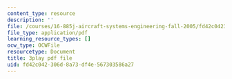 ```yaml
---
content_type: resource
description: ''
file: /courses/16-885j-aircraft-systems-engineering-fall-2005/fd42c042306d8a73df4e567303586a27_KFOv1WtlAow.pdf
file_type: application/pdf
learning_resource_types: []
ocw_type: OCWFile
resourcetype: Document
title: 3play pdf file
uid: fd42c042-306d-8a73-df4e-567303586a27
---
```


